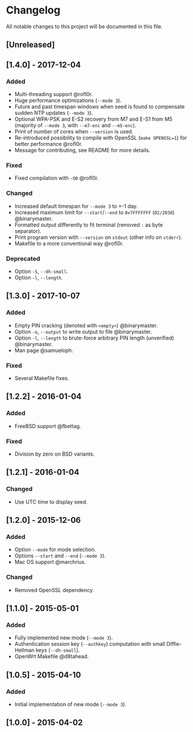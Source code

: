 # Changelog
All notable changes to this project will be documented in this file.

## [Unreleased]

## [1.4.0] - 2017-12-04
### Added
- Multi-threading support @rofl0r.
- Huge performance optimizations (`--mode 3`).
- Future and past timespan windows when seed is found to compensate sudden NTP updates (`--mode 3`).
- Optional WPA-PSK and E-S2 recovery from M7 and E-S1 from M5 (majority of `--mode 3`, with `--m7-enc` and `--m5-enc`).
- Print of number of cores when `--version` is used.
- Re-introduced possibility to compile with OpenSSL (`make OPENSSL=1`) for better performance @rofl0r.
- Message for contributing, see README for more details.

### Fixed
- Fixed compilation with `-O0` @rofl0r.

### Changed
- Increased default timespan for `--mode 3` to +-1 day.
- Increased maximum limit for `--start`/`--end` to `0x7FFFFFFF` (`02/2038`) @binarymaster.
- Formatted output differently to fit terminal (removed `:` as byte separator).
- Print program version with `--version` on `stdout` (other info on `stderr`).
- Makefile to a more conventional way @rofl0r.

### Deprecated
- Option `-S`, `--dh-small`.
- Option `-l`, `--length`.

## [1.3.0] - 2017-10-07
### Added
- Empty PIN cracking (denoted with `<empty>`) @binarymaster.
- Option `-o`, `--output` to write output to file @binarymaster.
- Option `-l`, `--length` to brute-force arbitrary PIN length (unverified) @binarymaster.
- Man page @samueloph.

### Fixed
- Several Makefile fixes.

## [1.2.2] - 2016-01-04
### Added
- FreeBSD support @fbettag.

### Fixed
- Division by zero on BSD variants.

## [1.2.1] - 2016-01-04
### Changed
- Use UTC time to display seed.

## [1.2.0] - 2015-12-06
### Added
- Option `--mode` for mode selection.
- Options `--start` and `--end` (`--mode 3`).
- Mac OS support @marchrius.

### Changed
- Removed OpenSSL dependency.

## [1.1.0] - 2015-05-01
### Added
- Fully implemented new mode (`--mode 3`).
- Authentication session key (`--authkey`) computation with small Diffie-Hellman keys (`--dh-small`).
- OpenWrt Makefile @d8tahead.

## [1.0.5] - 2015-04-10
### Added
- Initial implementation of new mode (`--mode 3`).

## [1.0.0] - 2015-04-02
